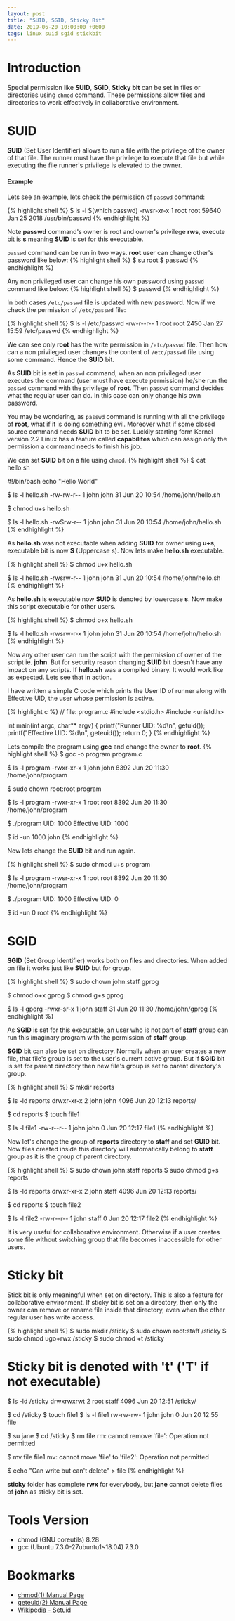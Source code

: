 ```yaml
---
layout: post
title: "SUID, SGID, Sticky Bit"
date: 2019-06-20 10:00:00 +0600
tags: linux suid sgid stickbit
---
```


# Introduction
Special permission like __SUID__, __SGID__, __Sticky bit__ can be set in files or directories using `chmod` command.
These permissions allow files and directories to work effectively in collaborative environment.

# SUID
__SUID__ (Set User Identifier) allows to run a file with the privilege of the owner of that file. The runner must have
the privilege to execute that file but while executing the file runner's privilege is elevated to the owner.

#### Example
Lets see an example, lets check the permission of `passwd` command:

{% highlight shell %}
$ ls -l $(which passwd)
-rwsr-xr-x 1 root root 59640 Jan 25  2018 /usr/bin/passwd
{% endhighlight %}

Note __passwd__ command's  owner is root and owner's privilege __rws__, execute bit is __s__ meaning __SUID__ is set for
this executable.

`passwd` command can be run in two ways. __root__ user can change other's password like below:
{% highlight shell %}
$ su root
$ passwd <user>
{% endhighlight %}

Any non privileged user can change his own password using `passwd` command like below:
{% highlight shell %}
$ passwd
{% endhighlight %}

In both cases `/etc/passwd` file is updated with new password. Now if we check the permission of `/etc/passwd` file:

{% highlight shell %}
$ ls -l /etc/passwd
-rw-r--r-- 1 root root 2450 Jan 27 15:59 /etc/passwd
{% endhighlight %}

We can see only __root__ has the write permission in `/etc/passwd` file. Then how can a non privileged user changes the
content of `/etc/passwd` file using some command. Hence the __SUID__ bit.

As __SUID__ bit is set in `passwd` command, when an non privileged user executes the command (user must have execute
permission) he/she run the `passwd` command with the privilege of __root__. Then `passwd` command decides what the
regular user can do. In this case can only change his own password.

You may be wondering, as `passwd` command is running with all the privilege of __root__, what if it is doing something
evil. Moreover what if some closed source command needs __SUID__ bit to be set. Luckily starting form Kernel version 2.2
Linux has a feature called __capabilites__ which can assign only the permission a command needs to finish his job.

We can set __SUID__ bit on a file using `chmod`.
{% highlight shell %}
$ cat hello.sh

#!/bin/bash
echo "Hello World"

$ ls -l hello.sh
-rw-rw-r-- 1 john john 31 Jun 20 10:54 /home/john/hello.sh

$ chmod u+s hello.sh

$ ls -l hello.sh
-rwSrw-r-- 1 john john 31 Jun 20 10:54 /home/john/hello.sh
{% endhighlight %}

As __hello.sh__ was not executable when adding __SUID__ for owner using __u+s__, executable bit is now __S__ (Uppercase
s). Now lets make __hello.sh__ executable.

{% highlight shell %}
$ chmod u+x hello.sh

$ ls -l hello.sh
-rwsrw-r-- 1 john john 31 Jun 20 10:54 /home/john/hello.sh
{% endhighlight %}

As __hello.sh__ is executable now __SUID__ is denoted by lowercase __s__. Now make this script executable for other
users.

{% highlight shell %}
$ chmod o+x hello.sh

$ ls -l hello.sh
-rwsrw-r-x 1 john john 31 Jun 20 10:54 /home/john/hello.sh
{% endhighlight %}

Now any other user can run the script with the permission of owner of the script ie. __john__. But for security reason
changing __SUID__ bit doesn't have any impact on any scripts. If __hello.sh__ was a compiled binary. It would work like
as expected. Lets see that in action.

I have written a simple C code which prints the User ID of runner along with Effective UID, the user whose permission is
active.

{% highlight c %}
// file: program.c
#include <stdio.h>
#include <unistd.h>

int main(int argc, char** argv) {
    printf("Runner UID: %d\n", getuid());
    printf("Effective UID: %d\n", geteuid());
    return 0;
}
{% endhighlight %}

Lets compile the program using __gcc__ and change the owner to __root__.
{% highlight shell %}
$ gcc -o program program.c

$ ls -l program
-rwxr-xr-x 1 john john 8392 Jun 20 11:30 /home/john/program

$ sudo chown root:root program

$ ls -l program
-rwxr-xr-x 1 root root 8392 Jun 20 11:30 /home/john/program

$ ./program
UID: 1000
Effective UID: 1000

$ id -un 1000
john
{% endhighlight %}

Now lets change the __SUID__ bit and run again.

{% highlight shell %}
$ sudo chmod u+s program

$ ls -l program
-rwsr-xr-x 1 root root 8392 Jun 20 11:30 /home/john/program

$ ./program
UID: 1000
Effective UID: 0

$ id -un 0
root
{% endhighlight %}

# SGID
__SGID__ (Set Group Identifier) works both on files and directories. When added on file it works just like __SUID__ but
for group.

{% highlight shell %}
$ sudo chown john:staff gprog

$ chmod o+x gprog
$ chmod g+s gprog

$ ls -l gporg
-rwxr-sr-x 1 john staff 31 Jun 20 11:30 /home/john/gprog
{% endhighlight %}

As __SGID__ is set for this executable, an user who is not part of __staff__ group can run this imaginary program with
the permission of __staff__ group.

__SGID__ bit can also be set on directory. Normally when an user creates a new file, that file's group is set to the
user's current active group. But if __SGID__ bit is set for parent directory then new file's group is set to parent
directory's group.

{% highlight shell %}
$ mkdir reports

$ ls -ld reports
drwxr-xr-x 2 john john 4096 Jun 20 12:13 reports/

$ cd reports
$ touch file1

$ ls -l file1
-rw-r--r-- 1 john john 0 Jun 20 12:17 file1
{% endhighlight %}

Now let's change the group of __reports__ directory to __staff__ and set __GUID__ bit. Now files created inside this
directory will automatically belong to __staff__ group as it is the group of parent directory.

{% highlight shell %}
$ sudo chown john:staff reports
$ sudo chmod g+s reports

$ ls -ld reports
drwxr-xr-x 2 john staff 4096 Jun 20 12:13 reports/

$ cd reports
$ touch file2

$ ls -l file2
-rw-r--r-- 1 john staff 0 Jun 20 12:17 file2
{% endhighlight %}

It is very useful for collaborative environment. Otherwise if a user creates some file without switching group that
file becomes inaccessible for other users.


# Sticky bit
Stick bit is only meaningful when set on directory. This is also a feature for collaborative environment. If sticky bit
is set on a directory, then only the owner can remove or rename file inside that directory, even when the other regular
user has write access.

{% highlight shell %}
$ sudo mkdir /sticky
$ sudo chown root:staff /sticky
$ sudo chmod ugo+rwx /sticky
$ sudo chmod +t /sticky

# Sticky bit is denoted with 't' ('T' if not executable)
$ ls -ld /sticky
drwxrwxrwt 2 root staff 4096 Jun 20 12:51 /sticky/

$ cd /sticky
$ touch file1
$ ls -l file1
rw-rw-rw- 1 john john 0 Jun 20 12:55 file

$ su jane
$ cd /sticky
$ rm file
rm: cannot remove 'file': Operation not permitted

$ mv file file1
mv: cannot move 'file' to 'file2': Operation not permitted

$ echo "Can write but can't delete" > file
{% endhighlight %}

__sticky__ folder has complete __rwx__ for everybody, but  __jane__ cannot delete files of __john__ as sticky bit is
set.

# Tools Version
* chmod (GNU coreutils) 8.28
* gcc (Ubuntu 7.3.0-27ubuntu1~18.04) 7.3.0

# Bookmarks
* [chmod(1) Manual Page](https://linux.die.net/man/1/chmod)
* [geteuid(2) Manual Page](https://linux.die.net/man/2/geteuid)
* [Wikipedia - Setuid](https://en.wikipedia.org/wiki/Setuid)
